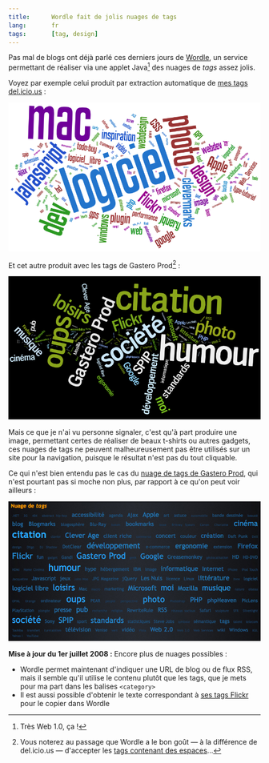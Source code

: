 ```yaml
---
title:      Wordle fait de jolis nuages de tags
lang:       fr
tags:       [tag, design]
---
```


Pas mal de blogs ont déjà parlé ces derniers jours de [Wordle](http://wordle.net/), un service permettant de réaliser via une applet Java[^1] des nuages de *tags* assez jolis.

[^1]: Très Web 1.0, ça !

Voyez par exemple celui produit par extraction automatique de [mes tags del.icio.us](http://del.icio.us/nhoizey) :

![](wordle-delicious.png "Nuage de tags extrait de del.icio.us")

Et cet autre produit avec les tags de Gastero Prod[^2] :

![](wordle-gasteroprod.png "Nuage de tags extrait de Gastero Prod")

Mais ce que je n'ai vu personne signaler, c'est qu'à part produire une image, permettant certes de réaliser de beaux t-shirts ou autres gadgets, ces nuages de tags ne peuvent malheureusement pas être utilisés sur un site pour la navigation, puisque le résultat n'est pas du tout cliquable.

Ce qui n'est bien entendu pas le cas du [nuage de tags de Gastero Prod](http://www.gasteroprod.com/#tagscloud), qui n'est pourtant pas si moche non plus, par rapport à ce qu'on peut voir ailleurs :

![](nuage-de-tags-gastero-prod.png "Nuage de tags de Gastero Prod")

**Mise à jour du 1er juillet 2008 :** Encore plus de nuages possibles :

- Wordle permet maintenant d'indiquer une URL de blog ou de flux RSS, mais il semble qu'il utilise le contenu plutôt que les tags, que je mets pour ma part dans les balises `<category>`
- Il est aussi possible d'obtenir le texte correspondant à [ses tags Flickr](http://www.fluffykittens.com/wordle/) pour le copier dans Wordle

[^2]: Vous noterez au passage que Wordle a le bon goût — à la différence de del.icio.us — d'accepter les [tags contenant des espaces](http://wordle.net/faq#space)…
